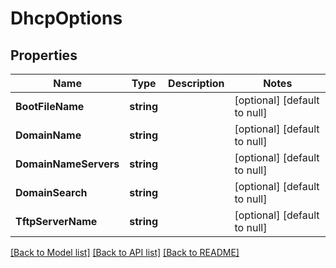 # DhcpOptions

## Properties
Name | Type | Description | Notes
------------ | ------------- | ------------- | -------------
**BootFileName** | **string** |  | [optional] [default to null]
**DomainName** | **string** |  | [optional] [default to null]
**DomainNameServers** | **string** |  | [optional] [default to null]
**DomainSearch** | **string** |  | [optional] [default to null]
**TftpServerName** | **string** |  | [optional] [default to null]

[[Back to Model list]](../README.md#documentation-for-models) [[Back to API list]](../README.md#documentation-for-api-endpoints) [[Back to README]](../README.md)
